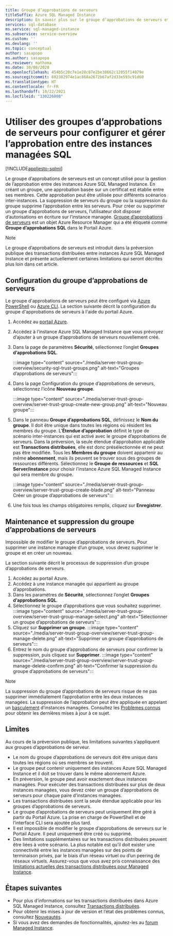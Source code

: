 ```yaml
---
title: Groupe d’approbations de serveurs
titleSuffix: Azure SQL Managed Instance
description: En savoir plus sur le groupe d’approbations de serveurs et sur la gestion de l’approbation entre instances Azure SQL Managed Instance.
services: sql-database
ms.service: sql-managed-instance
ms.subservice: service-overview
ms.custom: ''
ms.devlang: ''
ms.topic: conceptual
author: sasapopo
ms.author: sasapopo
ms.reviewer: mathoma
ms.date: 10/08/2020
ms.openlocfilehash: 454b5c20c7e1e28c87e2be38662c12055f14079e
ms.sourcegitcommit: 692382974e1ac868a2672b67af2d33e593c91d60
ms.translationtype: HT
ms.contentlocale: fr-FR
ms.lasthandoff: 10/22/2021
ms.locfileid: "130226808"
---
```

# <a name="use-server-trust-groups-to-set-up-and-manage-trust-between-sql-managed-instances"></a>Utiliser des groupes d’approbations de serveurs pour configurer et gérer l’approbation entre des instances managées SQL
[!INCLUDE[appliesto-sqlmi](../includes/appliesto-sqlmi.md)]

Le groupe d’approbations de serveurs est un concept utilisé pour la gestion de l’approbation entre des instances Azure SQL Managed Instance. En créant un groupe, une approbation basée sur un certificat est établie entre ses membres. Cette approbation peut être utilisée pour différents scénarios inter-instances. La suppression de serveurs du groupe ou la suppression du groupe supprime l’approbation entre les serveurs. Pour créer ou supprimer un groupe d’approbations de serveurs, l’utilisateur doit disposer d’autorisations en écriture sur l’instance managée.
[Groupe d’approbations de serveurs](/azure/templates/microsoft.sql/allversions) est un objet Azure Resource Manager qui a été étiqueté comme **Groupe d’approbations SQL** dans le Portail Azure.

> [!NOTE]
> Le groupe d’approbations de serveurs est introduit dans la préversion publique des transactions distribuées entre instances Azure SQL Managed Instance et présente actuellement certaines limitations qui seront décrites plus loin dans cet article.

## <a name="server-trust-group-setup"></a>Configuration du groupe d’approbations de serveurs

Le groupe d'approbations de serveurs peut être configuré via [Azure PowerShell](/powershell/module/az.sql/new-azsqlservertrustgroup) ou [Azure CLI](/cli/azure/sql/stg). La section suivante décrit la configuration du groupe d'approbations de serveurs à l'aide du portail Azure.

1. Accédez au [portail Azure](https://portal.azure.com/).

2. Accédez à l’instance Azure SQL Managed Instance que vous prévoyez d’ajouter à un groupe d’approbations de serveurs nouvellement créé.

3. Dans la page de paramètres **Sécurité**, sélectionnez l’onglet **Groupes d’approbations SQL**.

   :::image type="content" source="./media/server-trust-group-overview/security-sql-trust-groups.png" alt-text="Groupes d’approbations de serveurs":::

4. Dans la page Configuration du groupe d’approbations de serveurs, sélectionnez l’icône **Nouveau groupe**.

   :::image type="content" source="./media/server-trust-group-overview/server-trust-group-create-new-group.png" alt-text="Nouveau groupe":::

5. Dans le panneau **Groupe d’approbations SQL**, définissez le **Nom du groupe**. Il doit être unique dans toutes les régions où résident les membres du groupe. L’**Étendue d’approbation** définit le type de scénario inter-instances qui est activé avec le groupe d’approbations de serveurs. Dans la préversion, la seule étendue d’approbation applicable est **Transactions distribuées**, elle est donc présélectionnée et ne peut pas être modifiée. Tous les **Membres du groupe** doivent appartenir au même **abonnement**, mais ils peuvent se trouver sous des groupes de ressources différents. Sélectionnez le **Groupe de ressources** et **SQL Server/instance** pour choisir l’instance Azure SQL Managed Instance qui sera membre du groupe.

   :::image type="content" source="./media/server-trust-group-overview/server-trust-group-create-blade.png" alt-text="Panneau Créer un groupe d’approbations de serveurs":::

6. Une fois tous les champs obligatoires remplis, cliquez sur **Enregistrer**.

## <a name="server-trust-group-maintenance-and-deletion"></a>Maintenance et suppression du groupe d’approbations de serveurs

Impossible de modifier le groupe d’approbations de serveurs. Pour supprimer une instance managée d’un groupe, vous devez supprimer le groupe et en créer un nouveau.

La section suivante décrit le processus de suppression d’un groupe d’approbations de serveurs. 
1. Accédez au portail Azure.
2. Accédez à une instance managée qui appartient au groupe d’approbations.
3. Dans les paramètres de **Sécurité**, sélectionnez l’onglet **Groupes d’approbations SQL**.
4. Sélectionnez le groupe d’approbations que vous souhaitez supprimer.
   :::image type="content" source="./media/server-trust-group-overview/server-trust-group-manage-select.png" alt-text="Sélectionner un groupe d’approbations de serveurs":::
5. Cliquez sur **Supprimer un groupe**.
   :::image type="content" source="./media/server-trust-group-overview/server-trust-group-manage-delete.png" alt-text="Supprimer un groupe d’approbations de serveurs":::
6. Entrez le nom du groupe d’approbations de serveurs pour confirmer la suppression, puis cliquez sur **Supprimer**.
   :::image type="content" source="./media/server-trust-group-overview/server-trust-group-manage-delete-confirm.png" alt-text="Confirmer la suppression du groupe d’approbations de serveurs":::

> [!NOTE]
> La suppression du groupe d’approbations de serveurs risque de ne pas supprimer immédiatement l’approbation entre les deux instances managées. La suppression de l’approbation peut être appliquée en appelant un [basculement](/powershell/module/az.sql/Invoke-AzSqlInstanceFailover) d’instances managées. Consultez les [Problèmes connus](../database/doc-changes-updates-release-notes-whats-new.md?tabs=managed-instance) pour obtenir les dernières mises à jour à ce sujet.

## <a name="limitations"></a>Limites

Au cours de la préversion publique, les limitations suivantes s’appliquent aux groupes d’approbations de serveur.
 * Le nom du groupe d’approbations de serveurs doit être unique dans toutes les régions où ses membres se trouvent.
 * Le groupe peut contenir uniquement des instances Azure SQL Managed Instance et il doit se trouver dans le même abonnement Azure.
 * En préversion, le groupe peut avoir exactement deux instances managées. Pour exécuter des transactions distribuées sur plus de deux instances managées, vous devez créer un groupe d’approbations de serveurs pour chaque paire d’instances managées.
 * Les transactions distribuées sont la seule étendue applicable pour les groupes d’approbations de serveurs.
 * Le groupe d’approbations de serveurs peut uniquement être géré à partir du Portail Azure. La prise en charge de PowerShell et de l’interface CLI sera ajoutée plus tard.
 * Il est impossible de modifier le groupe d’approbations de serveurs sur le Portail Azure. Il peut uniquement être créé ou supprimé.
 * Des limitations supplémentaires sur les transactions distribuées peuvent être liées à votre scénario. La plus notable est qu’il doit exister une connectivité entre les instances managées sur des points de terminaison privés, par le biais d’un réseau virtuel ou d’un peering de réseaux virtuels. Assurez-vous que vous avez pris connaissance des [limitations actuelles des transactions distribuées pour Managed Instance](../database/elastic-transactions-overview.md#limitations).

## <a name="next-steps"></a>Étapes suivantes

* Pour plus d’informations sur les transactions distribuées dans Azure SQL Managed Instance, consultez [Transactions distribuées](../database/elastic-transactions-overview.md).
* Pour obtenir les mises à jour de version et l’état des problèmes connus, consultez [Nouveautés](doc-changes-updates-release-notes-whats-new.md).
* Si vous avez des demandes de fonctionnalités, ajoutez-les au [forum Managed Instance](https://feedback.azure.com/forums/915676-sql-managed-instance).
